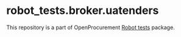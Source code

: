 # robot_tests.broker.uatenders

This repository is a part of OpenProcurement [Robot tests] package.

[Robot tests]: https://github.com/openprocurement/robot_tests
